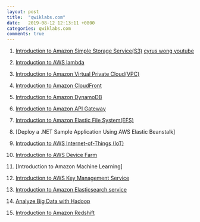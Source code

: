 ```yaml
---
layout: post
title:  "qwiklabs.com"
date:   2019-08-12 12:13:11 +0800
categories: qwiklabs.com
comments: true
---
```




1. [Introduction to Amazon Simple Storage Service(S3)](https://www.qwiklabs.com/focuses/278?locale=en&parent=catalog)
[cyrus wong youtube](https://www.youtube.com/watch?v=upbCSD4LeOo)

2. [Introduction to AWS lambda](https://awseducate.qwiklabs.com/focuses/6921?parent=catalog)

3. [Introduction to Amazon Virtual Private Cloud(VPC)](https://awseducate.qwiklabs.com/focuses/31?parent=catalog)

4. [Introduction to Amazon CloudFront](https://awseducate.qwiklabs.com/focuses/22?parent=catalog)
5. [Introduction to Amazon DynamoDB](https://awseducate.qwiklabs.com/focuses/23?parent=catalog)
6. [Introduction to Amazon API Gateway](https://awseducate.qwiklabs.com/focuses/6924?catalog_rank=%7B%22rank%22%3A1%2C%22num_filters%22%3A0%2C%22has_search%22%3Atrue%7D&parent=catalog&search_id=3101373)
7. [Introduction to Amazon Elastic File System(EFS)](https://awseducate.qwiklabs.com/focuses/24?catalog_rank=%7B%22rank%22%3A1%2C%22num_filters%22%3A0%2C%22has_search%22%3Atrue%7D&parent=catalog&search_id=3101377)
8. [Deploy a .NET Sample Application Using AWS Elastic Beanstalk]
9. [Introduction to AWS Internet-of-Things (IoT)](https://awseducate.qwiklabs.com/focuses/34?catalog_rank=%7B%22rank%22%3A1%2C%22num_filters%22%3A0%2C%22has_search%22%3Atrue%7D&parent=catalog&search_id=3101391)
10. [Introduction to AWS Device Farm](https://awseducate.qwiklabs.com/focuses/32?catalog_rank=%7B%22rank%22%3A1%2C%22num_filters%22%3A0%2C%22has_search%22%3Atrue%7D&parent=catalog&search_id=3101395)
11. [Introduction to Amazon Machine Learning]
12. [Introduction to AWS Key Management Service](https://awseducate.qwiklabs.com/focuses/6239?catalog_rank=%7B%22rank%22%3A1%2C%22num_filters%22%3A0%2C%22has_search%22%3Atrue%7D&parent=catalog&search_id=3101407)
13. [Introduction to Amazon Elasticsearch service](https://awseducate.qwiklabs.com/focuses/25?catalog_rank=%7B%22rank%22%3A1%2C%22num_filters%22%3A0%2C%22has_search%22%3Atrue%7D&parent=catalog&search_id=3101410)
14. [Analyze Big Data with Hadoop](https://awseducate.qwiklabs.com/focuses/4511?catalog_rank=%7B%22rank%22%3A1%2C%22num_filters%22%3A0%2C%22has_search%22%3Atrue%7D&parent=catalog&search_id=3101413)
15. [Introduction to Amazon Redshift](https://awseducate.qwiklabs.com/focuses/6424?catalog_rank=%7B%22rank%22%3A1%2C%22num_filters%22%3A0%2C%22has_search%22%3Atrue%7D&parent=catalog&search_id=3101415)




